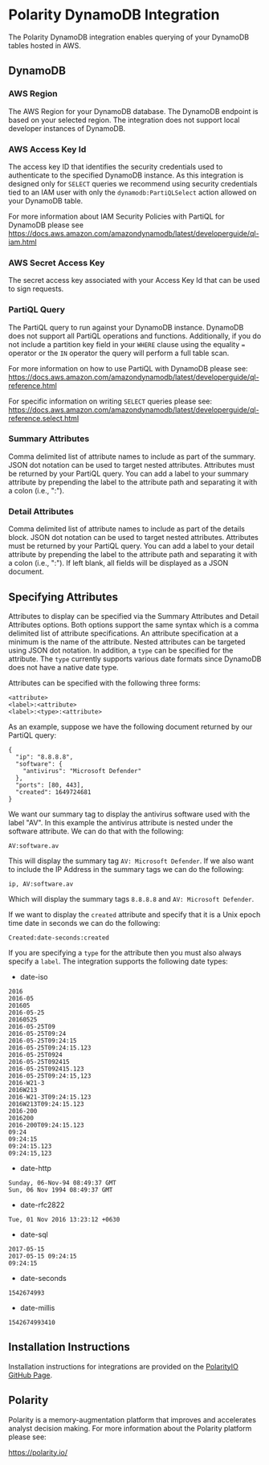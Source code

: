 # Polarity DynamoDB Integration

The Polarity DynamoDB integration enables querying of your DynamoDB tables hosted in AWS.

## DynamoDB

### AWS Region

The AWS Region for your DynamoDB database.  The DynamoDB endpoint is based on your selected region.  The integration does not support local developer instances of DynamoDB.

### AWS Access Key Id

The access key ID that identifies the security credentials used to authenticate to the specified DynamoDB instance.  As this integration is designed only for `SELECT` queries we recommend using security credentials tied to an IAM user with only the `dynamodb:PartiQLSelect` action allowed on your DynamoDB table. 

For more information about IAM Security Policies with PartiQL for DynamoDB please see https://docs.aws.amazon.com/amazondynamodb/latest/developerguide/ql-iam.html

### AWS Secret Access Key

The secret access key associated with your Access Key Id that can be used to sign requests.

### PartiQL Query

The PartiQL query to run against your DynamoDB instance.  DynamoDB does not support all PartiQL operations and functions.  Additionally,
if you do not include a partition key field in your `WHERE` clause using the equality `=` operator or the `IN` operator the query will perform a full
table scan.

For more information on how to use PartiQL with DynamoDB please see: https://docs.aws.amazon.com/amazondynamodb/latest/developerguide/ql-reference.html

For specific information on writing `SELECT` queries please see: https://docs.aws.amazon.com/amazondynamodb/latest/developerguide/ql-reference.select.html

### Summary Attributes

Comma delimited list of attribute names to include as part of the summary.  JSON dot notation can be used to target nested attributes. Attributes must be returned by your PartiQL query.  You can add a label to your summary attribute by prepending the label to the attribute path and separating it with a colon (i.e., "<label>:<json path>").

### Detail Attributes

Comma delimited list of attribute names to include as part of the details block.   JSON dot notation can be used to target nested attributes. Attributes must be returned by your PartiQL query.  You can add a label to your detail attribute by prepending the label to the attribute path and separating it with a colon (i.e., "<label>:<json path>"). If left blank, all fields will be displayed as a JSON document.

## Specifying Attributes

Attributes to display can be specified via the Summary Attributes and Detail Attributes options.  Both options support the same syntax which is a comma delimited list of attribute specifications.  An attribute specification at a minimum is the name of the attribute.  Nested attributes can be targeted using JSON dot notation. In addition, a `type` can be specified for the attribute.  The `type` currently supports various date formats since DynamoDB does not have a native date type.

Attributes can be specified with the following three forms:

```
<attribute>
<label>:<attribute>
<label>:<type>:<attribute>
```

As an example, suppose we have the following document returned by our PartiQL query:

```
{
  "ip": "8.8.8.8",
  "software": {
    "antivirus": "Microsoft Defender"
  },
  "ports": [80, 443],
  "created": 1649724681
}
```

We want our summary tag to display the antivirus software used with the label "AV".  In this example the antivirus attribute is nested under the software attribute.  We can do that with the following:

```
AV:software.av
```

This will display the summary tag `AV: Microsoft Defender`.  If we also want to include the IP Address in the summary tags we can do the following:

```
ip, AV:software.av
```

Which will display the summary tags `8.8.8.8` and `AV: Microsoft Defender`.

If we want to display the `created` attribute and specify that it is a Unix epoch time date in seconds we can do the following:

```
Created:date-seconds:created
```

If you are specifying a `type` for the attribute then you must also always specify a `label`.  The integration supports the following date types:

* date-iso

```
2016
2016-05
201605
2016-05-25
20160525
2016-05-25T09
2016-05-25T09:24
2016-05-25T09:24:15
2016-05-25T09:24:15.123
2016-05-25T0924
2016-05-25T092415
2016-05-25T092415.123
2016-05-25T09:24:15,123
2016-W21-3
2016W213
2016-W21-3T09:24:15.123
2016W213T09:24:15.123
2016-200
2016200
2016-200T09:24:15.123
09:24
09:24:15
09:24:15.123
09:24:15,123
```  
* date-http
  
```
Sunday, 06-Nov-94 08:49:37 GMT
Sun, 06 Nov 1994 08:49:37 GMT
```

* date-rfc2822
  
```
Tue, 01 Nov 2016 13:23:12 +0630
```
* date-sql
  
```
2017-05-15
2017-05-15 09:24:15
09:24:15
```

* date-seconds
  
```
1542674993
```
* date-millis  

```
1542674993410
```


## Installation Instructions

Installation instructions for integrations are provided on the [PolarityIO GitHub Page](https://polarityio.github.io/).

## Polarity

Polarity is a memory-augmentation platform that improves and accelerates analyst decision making.  For more information about the Polarity platform please see:

https://polarity.io/

